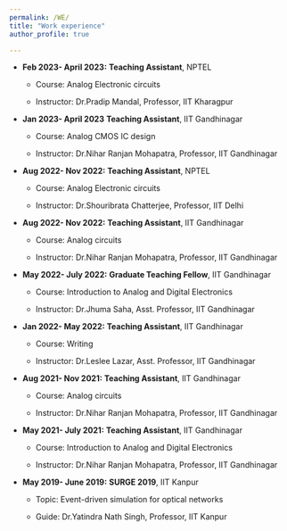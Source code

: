```yaml
---
permalink: /WE/
title: "Work experience"
author_profile: true

---
```

* **Feb 2023-
April 2023:** **Teaching Assistant**, NPTEL
 
  * Course: Analog Electronic circuits

  * Instructor: Dr.Pradip Mandal, Professor, IIT Kharagpur

* **Jan 2023-
April 2023** **Teaching Assistant**, IIT Gandhinagar
 
  * Course: Analog CMOS IC design

  * Instructor: Dr.Nihar Ranjan Mohapatra, Professor, IIT Gandhinagar
  
* **Aug 2022-
Nov 2022:** **Teaching Assistant**, NPTEL
 
  * Course: Analog Electronic circuits

  * Instructor: Dr.Shouribrata Chatterjee, Professor, IIT Delhi

* **Aug 2022-
Nov 2022:** **Teaching Assistant**, IIT Gandhinagar
 
  * Course: Analog circuits

  * Instructor: Dr.Nihar Ranjan Mohapatra, Professor, IIT Gandhinagar

* **May 2022-
July 2022:** **Graduate Teaching Fellow**, IIT Gandhinagar

  * Course: Introduction to Analog and Digital Electronics

  * Instructor: Dr.Jhuma Saha, Asst. Professor, IIT Gandhinagar

* **Jan 2022-
May 2022:** **Teaching Assistant**, IIT Gandhinagar

  * Course: Writing

  * Instructor: Dr.Leslee Lazar, Asst. Professor, IIT Gandhinagar

* **Aug 2021-
Nov 2021:** **Teaching Assistant**, IIT Gandhinagar
 
  * Course: Analog circuits

  * Instructor: Dr.Nihar Ranjan Mohapatra, Professor, IIT Gandhinagar

* **May 2021-
July 2021:** **Teaching Assistant**, IIT Gandhinagar

  * Course: Introduction to Analog and Digital Electronics

  * Instructor: Dr.Nihar Ranjan Mohapatra, Professor, IIT Gandhinagar

* **May 2019-
June 2019:** **SURGE 2019**, IIT Kanpur

  * Topic: Event-driven simulation for optical networks

  * Guide: Dr.Yatindra Nath Singh, Professor, IIT Kanpur


